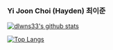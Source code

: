### Yi Joon Choi (Hayden) 최이준 


[![dlwns33's github stats](https://github-readme-stats.vercel.app/api?username=dlwns33&show_icons=true)](https://github.com/dlwns33/github-readme-stats)

[![Top Langs](https://github-readme-stats.vercel.app/api/top-langs/?username=dlwns33&langs_count=4)](https://github.com/anuraghazra/github-readme-stats)
<!--
**dlwns33/dlwns33** is a ✨ _special_ ✨ repository because its `README.md` (this file) appears on your GitHub profile.

Here are some ideas to get you started:

- 🔭 I’m currently working on ...
- 🌱 I’m currently learning ...
- 👯 I’m looking to collaborate on ...
- 🤔 I’m looking for help with ...
- 💬 Ask me about ...
- 📫 How to reach me: ...
- 😄 Pronouns: ...
- ⚡ Fun fact: ...
-->
